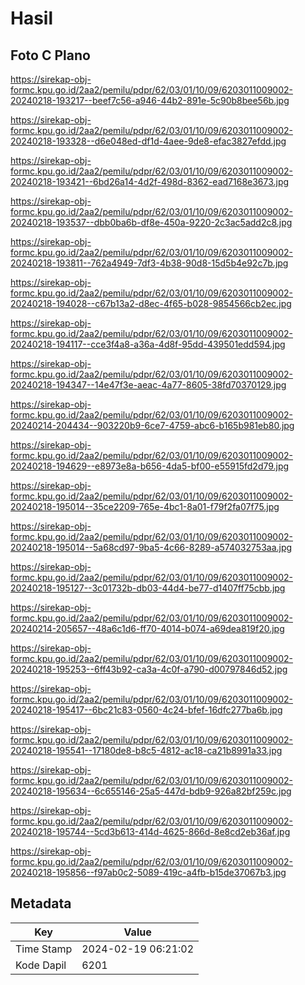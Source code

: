 # Hasil

## Foto C Plano

https://sirekap-obj-formc.kpu.go.id/2aa2/pemilu/pdpr/62/03/01/10/09/6203011009002-20240218-193217--beef7c56-a946-44b2-891e-5c90b8bee56b.jpg

https://sirekap-obj-formc.kpu.go.id/2aa2/pemilu/pdpr/62/03/01/10/09/6203011009002-20240218-193328--d6e048ed-df1d-4aee-9de8-efac3827efdd.jpg

https://sirekap-obj-formc.kpu.go.id/2aa2/pemilu/pdpr/62/03/01/10/09/6203011009002-20240218-193421--6bd26a14-4d2f-498d-8362-ead7168e3673.jpg

https://sirekap-obj-formc.kpu.go.id/2aa2/pemilu/pdpr/62/03/01/10/09/6203011009002-20240218-193537--dbb0ba6b-df8e-450a-9220-2c3ac5add2c8.jpg

https://sirekap-obj-formc.kpu.go.id/2aa2/pemilu/pdpr/62/03/01/10/09/6203011009002-20240218-193811--762a4949-7df3-4b38-90d8-15d5b4e92c7b.jpg

https://sirekap-obj-formc.kpu.go.id/2aa2/pemilu/pdpr/62/03/01/10/09/6203011009002-20240218-194028--c67b13a2-d8ec-4f65-b028-9854566cb2ec.jpg

https://sirekap-obj-formc.kpu.go.id/2aa2/pemilu/pdpr/62/03/01/10/09/6203011009002-20240218-194117--cce3f4a8-a36a-4d8f-95dd-439501edd594.jpg

https://sirekap-obj-formc.kpu.go.id/2aa2/pemilu/pdpr/62/03/01/10/09/6203011009002-20240218-194347--14e47f3e-aeac-4a77-8605-38fd70370129.jpg

https://sirekap-obj-formc.kpu.go.id/2aa2/pemilu/pdpr/62/03/01/10/09/6203011009002-20240214-204434--903220b9-6ce7-4759-abc6-b165b981eb80.jpg

https://sirekap-obj-formc.kpu.go.id/2aa2/pemilu/pdpr/62/03/01/10/09/6203011009002-20240218-194629--e8973e8a-b656-4da5-bf00-e55915fd2d79.jpg

https://sirekap-obj-formc.kpu.go.id/2aa2/pemilu/pdpr/62/03/01/10/09/6203011009002-20240218-195014--35ce2209-765e-4bc1-8a01-f79f2fa07f75.jpg

https://sirekap-obj-formc.kpu.go.id/2aa2/pemilu/pdpr/62/03/01/10/09/6203011009002-20240218-195014--5a68cd97-9ba5-4c66-8289-a574032753aa.jpg

https://sirekap-obj-formc.kpu.go.id/2aa2/pemilu/pdpr/62/03/01/10/09/6203011009002-20240218-195127--3c01732b-db03-44d4-be77-d1407ff75cbb.jpg

https://sirekap-obj-formc.kpu.go.id/2aa2/pemilu/pdpr/62/03/01/10/09/6203011009002-20240214-205657--48a6c1d6-ff70-4014-b074-a69dea819f20.jpg

https://sirekap-obj-formc.kpu.go.id/2aa2/pemilu/pdpr/62/03/01/10/09/6203011009002-20240218-195253--6ff43b92-ca3a-4c0f-a790-d00797846d52.jpg

https://sirekap-obj-formc.kpu.go.id/2aa2/pemilu/pdpr/62/03/01/10/09/6203011009002-20240218-195417--6bc21c83-0560-4c24-bfef-16dfc277ba6b.jpg

https://sirekap-obj-formc.kpu.go.id/2aa2/pemilu/pdpr/62/03/01/10/09/6203011009002-20240218-195541--17180de8-b8c5-4812-ac18-ca21b8991a33.jpg

https://sirekap-obj-formc.kpu.go.id/2aa2/pemilu/pdpr/62/03/01/10/09/6203011009002-20240218-195634--6c655146-25a5-447d-bdb9-926a82bf259c.jpg

https://sirekap-obj-formc.kpu.go.id/2aa2/pemilu/pdpr/62/03/01/10/09/6203011009002-20240218-195744--5cd3b613-414d-4625-866d-8e8cd2eb36af.jpg

https://sirekap-obj-formc.kpu.go.id/2aa2/pemilu/pdpr/62/03/01/10/09/6203011009002-20240218-195856--f97ab0c2-5089-419c-a4fb-b15de37067b3.jpg


## Metadata

| Key        | Value               |
| ---------- | ------------------- |
| Time Stamp | 2024-02-19 06:21:02 |
| Kode Dapil | 6201                |



